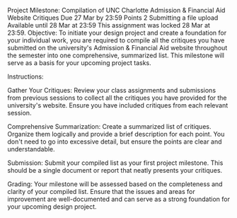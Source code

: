 Project Milestone: Compilation of UNC Charlotte Admission & Financial Aid Website Critiques
Due 27 Mar by 23:59 Points 2 Submitting a file upload Available until 28 Mar at 23:59
This assignment was locked 28 Mar at 23:59.
Objective: To initiate your design project and create a foundation for your individual work, you are required to compile all the critiques you have submitted on the university's Admission & Financial Aid website throughout the semester into one comprehensive, summarized list. This milestone will serve as a basis for your upcoming project tasks.

Instructions:

Gather Your Critiques: Review your class assignments and submissions from previous sessions to collect all the critiques you have provided for the university's website. Ensure you have included critiques from each relevant session.

Comprehensive Summarization: Create a summarized list of critiques. Organize them logically and provide a brief description for each point. You don't need to go into excessive detail, but ensure the points are clear and understandable.

Submission: Submit your compiled list as your first project milestone. This should be a single document or report that neatly presents your critiques.

Grading: Your milestone will be assessed based on the completeness and clarity of your compiled list. Ensure that the issues and areas for improvement are well-documented and can serve as a strong foundation for your upcoming design project.
